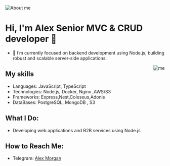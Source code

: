 ![About me](https://thorium.rocks/imgs/aboutme.png)

# Hi, I'm Alex Senior MVC & CRUD developer 👋
- 🌱 I’m currently focused on backend development using Node.js, building robust and scalable server-side applications.
<img src="https://drive.google.com/file/d/1I60SPIQ-YsSE02I5QKNM1UMrKimANNUO/view?usp=sharing" alt="me" align="right" />


## My skills
- Languages: JavaScript, TypeScript
- Technologies: Node.js, Docker, Nginx ,AWS/S3
- Frameworks: Express,Nest,Coleseus,Adonis
- DataBases: PostgreSQL, MongoDB , S3

  
## What I Do:
- Developing web applications and B2B services using Node.js

## How to Reach Me:
- Telegram:  [Alex Morgan](https://t.me/thefinaljoke)

<!--
**darknil/darknil** is a ✨ _special_ ✨ repository because its `README.md` (this file) appears on your GitHub profile.

Here are some ideas to get you started:

- 🔭 I’m currently working on ...
- 🌱 I’m currently learning backend development and software arhitecture
- 👯 I’m looking to collaborate on new Web projects
- 🤔 I’m looking for help with ...
- 💬 Ask me about ...
- 📫 How to reach me: ...
- 😄 Pronouns: ...
- ⚡ Fun fact: ...
-->

